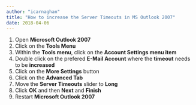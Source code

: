 ```yaml
---
author: "icarnaghan"
title: "How to increase the Server Timeouts in MS Outlook 2007"
date: 2018-04-06
---
```


1. Open **Microsoft Outlook 2007**
2. Click on the **Tools Menu**
3. Within the **Tools menu**, click on the **Account Settings menu item**
4. Double click on the prefered **E-Mail Account** where the **timeout** needs to be **increased**
5. Click on the **More Settings** button
6. Click on the **Advanced Tab**
7. Move the **Server Timeouts** slider to **Long**
8. Click **OK** and then **Next** and **Finish**
9. Restart **Microsoft Outlook 2007**
